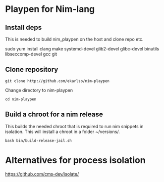 Playpen for Nim-lang
====================

## Install deps

This is needed to build nim_playpen on the host and clone repo etc.

sudo yum install clang make systemd-devel glib2-devel glibc-devel binutils libseccomp-devel gcc git

## Clone repository

```git clone http://github.com/ekarlso/nim-playpen```

Change directory to nim-playpen

```cd nim-playpen```


## Build a chroot for a nim release

This builds the needed chroot that is required to run nim snippets in
isolation. This will install a chroot in a folder ~/versions/<version>.

```bash bin/build-release-jail.sh```


# Alternatives for process isolation

https://github.com/cms-dev/isolate/
